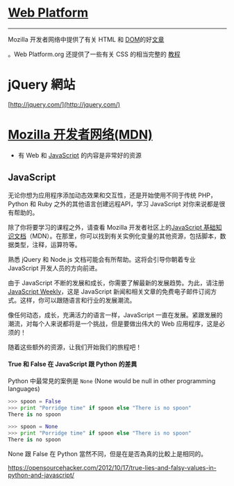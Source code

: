 # [Web Platform](https://www.webplatform.org/)

---

Mozilla 开发者网络中提供了有关 HTML 和 [DOM](https://developer.mozilla.org/en-US/docs/Web/API/Document_Object_Model)的好[文章](https://developer.mozilla.org/en-US/docs/Web/Guide/HTML/Introduction)

。Web Platform.org 还提供了一些有关 CSS 的相当完整的 [教程](http://docs.webplatform.org/wiki/css)

# jQuery 網站

[http://jquery.com/](http://jquery.com/)

# [Mozilla 开发者网络\(MDN\)](https://developer.mozilla.org/en-US/)

* 有 Web 和 [JavaScript](https://developer.mozilla.org/en-US/docs/Web/JavaScript) 的内容是非常好的资源

## 

## JavaScript

无论你想为应用程序添加动态效果和交互性，还是开始使用不同于传统 PHP，Python 和 Ruby 之外的其他语言创建远程API，学习 JavaScript 对你来说都是很有帮助的。

除了你将要学习的课程之外，请查看 Mozilla 开发者社区上的[JavaScript 基础知识文档](https://developer.mozilla.org/en-US/Learn/JavaScript)（MDN）。在那里，你可以找到有关实例化变量的其他资源，包括脚本，数据类型，注释，运算符等。

熟悉 jQuery 和 Node.js 文档可能会有所帮助。这将会引导你朝着专业 JavaScript 开发人员的方向前进。

由于 JavaScript 不断的发展和成长，你需要了解最新的发展趋势。为此，请注册[JavaScript Weekly](http://javascriptweekly.com/)，这是 JavaScript 新闻和相关文章的免费电子邮件订阅方式。这样，你可以跟随语言和行业的发展潮流。

像任何动态，成长，充满活力的语言一样，JavaScript 一直在发展。紧跟发展的潮流，对每个人来说都将是一个挑战，但是要做出伟大的 Web 应用程序，这是必须的！

随着这些额外的资源，让我们开始我们的旅程吧！



#### True 和 False 在 JavaScript 跟 Python 的差異

Python 中最常見的案例是 `None` (None would be null in other programming languages)


```python
>>> spoon = False
>>> print "Porridge time" if spoon else "There is no spoon"
There is no spoon

>>> spoon = None
>>> print "Porridge time" if spoon else "There is no spoon"
There is no spoon
```
None 跟 False 在 Python 當然不同，但是在是否為真的比較上是相同的。


https://opensourcehacker.com/2012/10/17/true-lies-and-falsy-values-in-python-and-javascript/